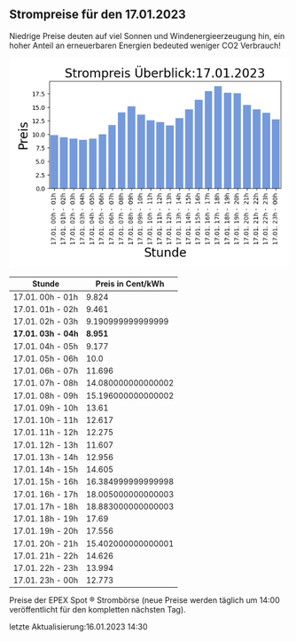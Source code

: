 
## Strompreise für den 17.01.2023

Niedrige Preise deuten auf viel Sonnen und Windenergieerzeugung hin, ein hoher Anteil an erneuerbaren Energien bedeuted weniger CO2 Verbrauch!

![Strompreis übersicht](imgs/strompreis_uebersicht.png)

| Stunde | Preis in Cent/kWh |
|---|---|
| 17.01. 00h -  01h | 9.824 | 
| 17.01. 01h -  02h | 9.461 | 
| 17.01. 02h -  03h | 9.190999999999999 | 
| **17.01. 03h -  04h** | **8.951** | 
| 17.01. 04h -  05h | 9.177 | 
| 17.01. 05h -  06h | 10.0 | 
| 17.01. 06h -  07h | 11.696 | 
| 17.01. 07h -  08h | 14.080000000000002 | 
| 17.01. 08h -  09h | 15.196000000000002 | 
| 17.01. 09h -  10h | 13.61 | 
| 17.01. 10h -  11h | 12.617 | 
| 17.01. 11h -  12h | 12.275 | 
| 17.01. 12h -  13h | 11.607 | 
| 17.01. 13h -  14h | 12.956 | 
| 17.01. 14h -  15h | 14.605 | 
| 17.01. 15h -  16h | 16.384999999999998 | 
| 17.01. 16h -  17h | 18.005000000000003 | 
| 17.01. 17h -  18h | 18.883000000000003 | 
| 17.01. 18h -  19h | 17.69 | 
| 17.01. 19h -  20h | 17.556 | 
| 17.01. 20h -  21h | 15.402000000000001 | 
| 17.01. 21h -  22h | 14.626 | 
| 17.01. 22h -  23h | 13.994 | 
| 17.01. 23h -  00h | 12.773 | 

Preise der EPEX Spot ® Strombörse (neue Preise werden täglich um 14:00 veröffentlicht für den kompletten nächsten Tag).

letzte Aktualisierung:16.01.2023 14:30
